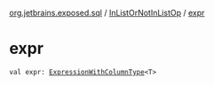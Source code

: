 [org.jetbrains.exposed.sql](../index.md) / [InListOrNotInListOp](index.md) / [expr](.)

# expr

`val expr: `[`ExpressionWithColumnType`](../-expression-with-column-type/index.md)`<T>`